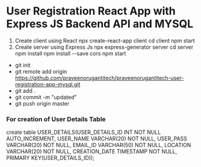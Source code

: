 # User Registration React App with Express JS Backend API and MYSQL

1. Create client using React 
npx create-react-app client
cd client
npm start
2. Create server using Express Js
npx express-generator server
cd server
npm install
npm install --save cors
npm start

- git init
- git remote add origin https://github.com/praveenorugantitech/praveenorugantitech-user-registration-app-mysql.git
- git add .
- git commit -m "updated"
- git push origin master


### For creation of User Details Table
create table USER_DETAILS(USER_DETAILS_ID INT NOT NULL AUTO_INCREMENT,
USER_NAME VARCHAR(20) NOT NULL,
USER_PASS VARCHAR(20) NOT NULL,
EMAIL_ID VARCHAR(50) NOT NULL,
LOCATION VARCHAR(20) NOT NULL,
CREATION_DATE TIMESTAMP NOT NULL,
PRIMARY KEY(USER_DETAILS_ID));


